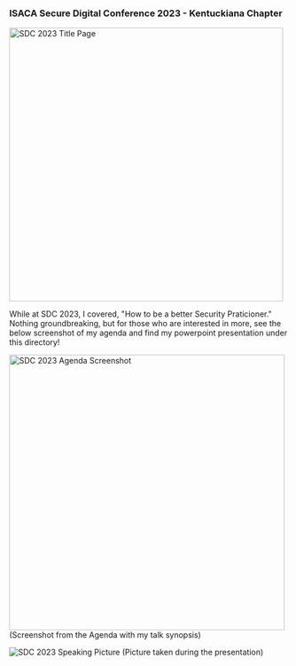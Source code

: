 ### ISACA Secure Digital Conference 2023 - Kentuckiana Chapter
<img width="494" alt="SDC 2023 Title Page" src="https://github.com/Seger-Steele/Speaking-Engagements/assets/154108600/71c72c16-deed-48ca-8f1b-f419c1bf6308">

While at SDC 2023, I covered, "How to be a better Security Praticioner."  Nothing groundbreaking, but for those who are interested in more, see the below screenshot of my agenda and find my powerpoint presentation under this directory! 

<img width="497" alt="SDC 2023 Agenda Screenshot" src="https://github.com/Seger-Steele/Speaking-Engagements/assets/154108600/34962b74-0764-43fb-b2ca-ebb2f723dd5f">
(Screenshot from the Agenda with my talk synopsis)

![SDC 2023 Speaking Picture](https://github.com/Seger-Steele/Speaking-Engagements/assets/154108600/8e61f147-9198-4974-a318-f0770f5ca12a)
(Picture taken during the presentation)
